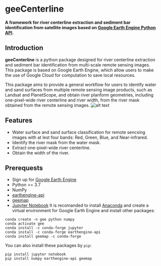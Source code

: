 # geeCenterline
**A framework for river centerline extraction and sediment bar identification from satellite images based on [Google Earth Engine Python API](https://developers.google.com/earth-engine/tutorials/community/intro-to-python-api).** 
## Introduction
**geeCenterline** is a python package designed for river centerline extraction and sediment bar identification from multi-scale remote sensing images. This package is based on Google Earth Engine, which allow users to make the use of Google Cloud for computation to save local resources. 

This package aims to provide a general workflow for users to identify water and sand surfaces from multiple remote sensing image products, such as Landsat and PlanetScope, and obtain river planform geometries, including one-pixel-wide river centerline and river width, from the river mask obtained from the remote sensing images.
![alt text](https://github.com/yiLuo374/geeRiverCl/blob/main/img/workflow.jpg)
## Features

 - Water surface and sand surface classification for remote sencsing images with at lest four bands: Red, Green, Blue, and Near-infrared.
 - Identify the river mask from the water mask.
 - Extract one-pixel-wide river centerline.
 - Obtain the width of the river.

## Prerequests
 - Sign up for [Google Earth Engine](https://earthengine.google.com/)
 -  Python >= 3.7
 - NumPy
 -  [earthengine-api](https://developers.google.com/earth-engine/guides/python_install)
 - [geemap](https://github.com/giswqs/geemap#installation)
 - [Jupyter Notebook](https://jupyter.org/)
 It is recomanded to install [Anaconda](https://jupyter.org/) and create a virtual environment for Google Earth Engine and install other packages:
```
conda create -n gee python numpy
conda activate gee
conda install -c conda-forge jupyter
conda install -c conda-forge earthengine-api
conda install geemap -c conda-forge
```
You can also install these packages by `pip`:
```
pip install jupyter notebook
pip install numpy earthengine-api geemap
```
